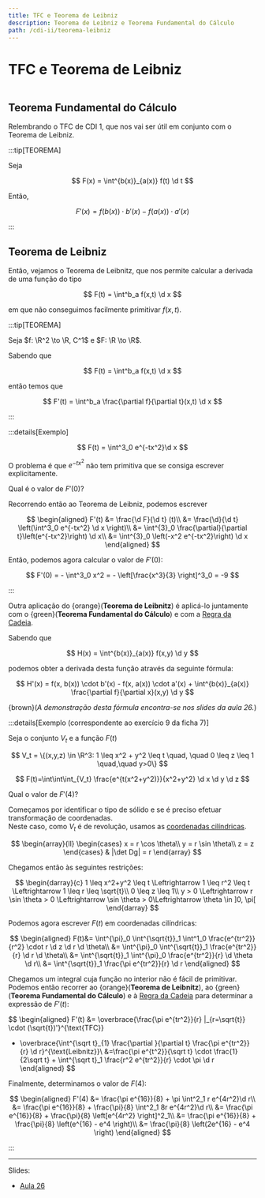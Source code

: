 ```yaml
---
title: TFC e Teorema de Leibniz
description: Teorema de Leibniz e Teorema Fundamental do Cálculo
path: /cdi-ii/teorema-leibniz
---
```


# TFC e Teorema de Leibniz

```toc

```

## Teorema Fundamental do Cálculo

Relembrando o TFC de CDI 1, que nos vai ser útil em conjunto com o Teorema de Leibniz.

:::tip[TEOREMA]

Seja

$$
F(x) = \int^{b(x)}_{a(x)} f(t) \d t
$$

Então,

$$
F'(x) = f(b(x)) \cdot b'(x) - f(a(x)) \cdot a'(x)
$$

:::

## Teorema de Leibniz

Então, vejamos o Teorema de Leibnitz, que nos permite calcular a derivada de uma função do tipo

$$
F(t) = \int^b_a f(x,t) \d x
$$

em que não conseguimos facilmente primitivar $f(x,t)$.

:::tip[TEOREMA]

Seja $f: \R^2 \to \R, C^1$ e $F: \R \to \R$.

Sabendo que

$$
F(t) = \int^b_a f(x,t) \d x
$$

então temos que

$$
F'(t) = \int^b_a \frac{\partial f}{\partial t}(x,t) \d x
$$

:::

:::details[Exemplo]

$$
F(t) = \int^3_0 e^{-tx^2}\d x
$$

O problema é que $e^{-tx^2}$ não tem primitiva que se consiga escrever explicitamente.

Qual é o valor de $F'(0)$?

Recorrendo então ao Teorema de Leibniz, podemos escrever

$$
\begin{aligned}
F'(t) &= \frac{\d F}{\d t} (t)\\
&= \frac{\d}{\d t} \left(\int^3_0 e^{-tx^2} \d x \right)\\
&= \int^{3}_0 \frac{\partial}{\partial t}\left(e^{-tx^2}\right) \d x\\
&= \int^{3}_0 \left(-x^2 e^{-tx^2}\right) \d x
\end{aligned}
$$

Então, podemos agora calcular o valor de $F'(0)$:

$$
F'(0) = - \int^3_0 x^2 = - \left[\frac{x^3}{3} \right]^3_0 = -9
$$

:::

Outra aplicação do {orange}(**Teorema de Leibnitz**) é aplicá-lo juntamente com o {green}(**Teorema Fundamental do Cálculo**) e com a [Regra da Cadeia](./0005-derivada-composta.md#formula-da-cadeia-chain-rule).

Sabendo que

$$
H(x) = \int^{b(x)}_{a(x)} f(x,y) \d y
$$

podemos obter a derivada desta função através da seguinte fórmula:

$$
H'(x) = f(x, b(x)) \cdot b'(x) - f(x, a(x)) \cdot a'(x) + \int^{b(x)}_{a(x)} \frac{\partial f}{\partial x}(x,y) \d y
$$

{brown}(_A demonstração desta fórmula encontra-se nos slides da aula 26._)

:::details[Exemplo (correspondente ao exercício 9 da ficha 7)]

Seja o conjunto $V_t$ e a função $F(t)$

$$
V_t = \{(x,y,z) \in \R^3: 1 \leq x^2 + y^2 \leq t \quad, \quad 0 \leq z \leq 1 \quad,\quad y>0\}
$$

$$
F(t)=\int\int\int_{V_t} \frac{e^{t(x^2+y^2)}}{x^2+y^2} \d x \d y \d z
$$

Qual o valor de $F'(4)$?

Começamos por identificar o tipo de sólido e se é preciso efetuar transformação de coordenadas.  
Neste caso, como $V_t$ é de revolução, usamos as [coordenadas cilíndricas](./0010-integracao-mudanca-var.md#coordenadas-cilindricas).

$$
\begin{array}{ll}
\begin{cases}
x = r \cos \theta\\
y = r \sin \theta\\
z = z
\end{cases}
&
|\det Dg| = r
\end{array}
$$

Chegamos então às seguintes restrições:

$$
\begin{darray}{c}
1 \leq x^2+y^2 \leq t \Leftrightarrow 1 \leq r^2 \leq t \Leftrightarrow 1 \leq r \leq \sqrt{t}\\
0 \leq z \leq 1\\
y > 0 \Leftrightarrow r \sin \theta > 0 \Leftrightarrow \sin \theta > 0\Leftrightarrow \theta \in ]0, \pi[
\end{darray}
$$

Podemos agora escrever $F(t)$ em coordenadas cilíndricas:

$$
\begin{aligned}
F(t)&= \int^{\pi}_0 \int^{\sqrt{t}}_1 \int^1_0 \frac{e^{tr^2}}{r^2} \cdot r \d z \d r \d \theta\\
&= \int^{\pi}_0 \int^{\sqrt{t}}_1 \frac{e^{tr^2}}{r} \d r \d \theta\\
&= \int^{\sqrt{t}}_1 \int^{\pi}_0 \frac{e^{tr^2}}{r} \d \theta \d r\\
&= \int^{\sqrt{t}}_1 \frac{\pi e^{tr^2}}{r} \d r
\end{aligned}
$$

Chegamos um integral cuja função no interior não é fácil de primitivar.  
Podemos então recorrer ao {orange}(**Teorema de Leibnitz**), ao {green}(**Teorema Fundamental do Cálculo**) e
à [Regra da Cadeia](./0005-derivada-composta.md#formula-da-cadeia-chain-rule) para determinar a expressão de $F'(t)$:

$$
\begin{aligned}
F'(t) &= \overbrace{\frac{\pi e^{tr^2}}{r} |_{r=\sqrt{t}} \cdot (\sqrt{t})'}^{\text{TFC}}
+ \overbrace{\int^{\sqrt t}_{1} \frac{\partial }{\partial t} \frac{\pi e^{tr^2}}{r} \d r}^{\text{Leibnitz}}\\
&=\frac{\pi e^{t^2}}{\sqrt t} \cdot \frac{1}{2\sqrt t} + \int^{\sqrt t}_1 \frac{r^2 e^{tr^2}}{r} \cdot \pi \d r
\end{aligned}
$$

Finalmente, determinamos o valor de $F(4)$:

$$
\begin{aligned}
F'(4) &= \frac{\pi e^{16}}{8} + \pi \int^2_1 r e^{4r^2}\d r\\
&= \frac{\pi e^{16}}{8} + \frac{\pi}{8} \int^2_1 8r e^{4r^2}\d r\\
&= \frac{\pi e^{16}}{8} + \frac{\pi}{8} \left[e^{4r^2} \right]^2_1\\
&= \frac{\pi e^{16}}{8} + \frac{\pi}{8} \left(e^{16} - e^4 \right)\\
&= \frac{\pi}{8} \left(2e^{16} - e^4 \right)
\end{aligned}
$$

:::

---

Slides:

- [Aula 26](https://drive.google.com/file/d/1Sq4fgIJBi4R2-wvzd9jdUX_8AMR7mvGu/view?usp=sharing)
